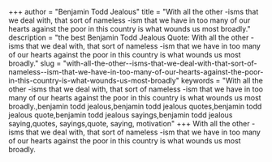+++
author = "Benjamin Todd Jealous"
title = "With all the other -isms that we deal with, that sort of nameless -ism that we have in too many of our hearts against the poor in this country is what wounds us most broadly."
description = "the best Benjamin Todd Jealous Quote: With all the other -isms that we deal with, that sort of nameless -ism that we have in too many of our hearts against the poor in this country is what wounds us most broadly."
slug = "with-all-the-other--isms-that-we-deal-with-that-sort-of-nameless--ism-that-we-have-in-too-many-of-our-hearts-against-the-poor-in-this-country-is-what-wounds-us-most-broadly"
keywords = "With all the other -isms that we deal with, that sort of nameless -ism that we have in too many of our hearts against the poor in this country is what wounds us most broadly.,benjamin todd jealous,benjamin todd jealous quotes,benjamin todd jealous quote,benjamin todd jealous sayings,benjamin todd jealous saying,quotes, sayings,quote, saying, motivation"
+++
With all the other -isms that we deal with, that sort of nameless -ism that we have in too many of our hearts against the poor in this country is what wounds us most broadly.
